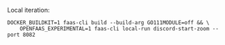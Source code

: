 
Local iteration:

```
DOCKER_BUILDKIT=1 faas-cli build --build-arg GO111MODULE=off && \
    OPENFAAS_EXPERIMENTAL=1 faas-cli local-run discord-start-zoom --port 8082
```

